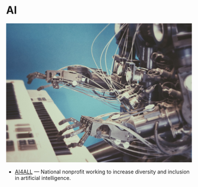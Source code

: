 # AI

![ai](../images/ai.jpg)

- [AI4ALL](http://ai-4-all.org) — National nonprofit working to increase diversity and inclusion in artificial intelligence.
